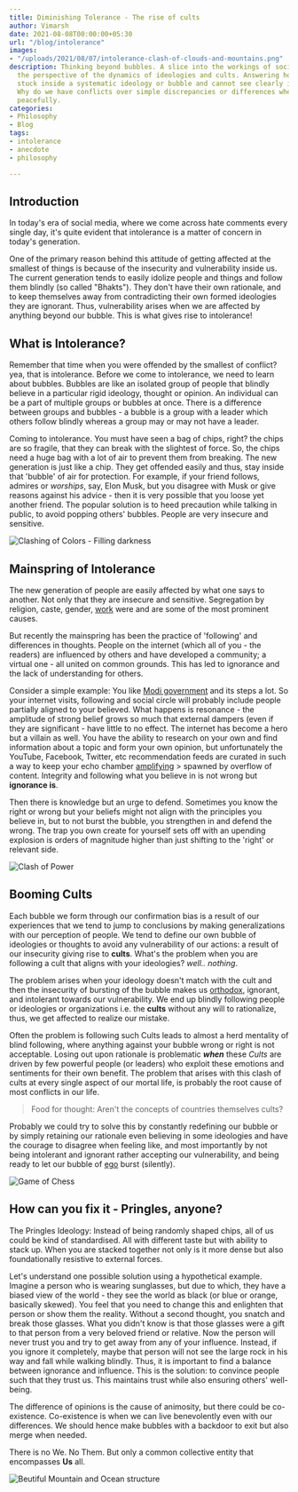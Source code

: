 ```yaml
---
title: Diminishing Tolerance - The rise of cults
author: Vimarsh
date: 2021-08-08T00:00:00+05:30
url: "/blog/intolerance"
images:
- "/uploads/2021/08/07/intolerance-clash-of-clouds-and-mountains.png"
description: Thinking beyond bubbles. A slice into the workings of society through
  the perspective of the dynamics of ideologies and cults. Answering how people get
  stuck inside a systematic ideology or bubble and cannot see clearly into reality.
  Why do we have conflicts over simple discrepancies or differences when we can coexist
  peacefully.
categories:
- Philosophy
- Blog
tags:
- intolerance
- anecdote
- philosophy

---
```

## Introduction

In today's era of social media, where we come across hate comments every single day, it's quite evident that intolerance is a matter of concern in today's generation.

One of the primary reason behind this attitude of getting affected at the smallest of things is because of the insecurity and vulnerability inside us. The current generation tends to easily idolize people and things and follow them blindly (so called "Bhakts"). They don't have their own rationale, and to keep themselves away from contradicting their own formed ideologies they are ignorant. Thus, vulnerability arises when we are affected by anything beyond our bubble. This is what gives rise to intolerance!

## What is Intolerance?

Remember that time when you were offended by the smallest of conflict? yea, that is intolerance. Before we come to intolerance, we need to learn about bubbles. Bubbles are like an isolated group of people that blindly believe in a particular rigid ideology, thought or opinion. An individual can be a part of multiple groups or bubbles at once. There is a difference between groups and bubbles - a bubble is a group with a leader which others follow blindly whereas a group may or may not have a leader.

Coming to intolerance. You must have seen a bag of chips, right? the chips are so fragile, that they can break with the slightest of force. So, the chips need a huge bag with a lot of air to prevent them from breaking. The new generation is just like a chip. They get offended easily and thus, stay inside that 'bubble' of air for protection. For example, if your friend follows, admires or _worships_, say, Elon Musk, but you disagree with Musk or give reasons against his advice - then it is very possible that you loose yet another friend. The popular solution is to heed precaution while talking in public, to avoid popping others' bubbles. People are very insecure and sensitive.

![Clashing of Colors - Filling darkness](/uploads/2021/08/07/screenshot-2021-08-08-12-10-06-am.png "Colors mixing")

## Mainspring of Intolerance

The new generation of people are easily affected by what one says to another. Not only that they are insecure and sensitive. Segregation by religion, caste, gender, [work](https://www.youtube.com/watch?v=DbOe_ArS58U) were and are some of the most prominent causes.

But recently the mainspring has been the practice of 'following' and differences in thoughts. People on the internet (which all of you - the readers) are influenced by others and have developed a community; a virtual one - all united on common grounds. This has led to ignorance and the lack of understanding for others.

Consider a simple example: You like [Modi government](https://en.wikipedia.org/wiki/Second_Modi_ministry) and its steps a lot. So your internet visits, following and social circle will probably include people partially aligned to your believed. What happens is resonance - the amplitude of strong belief grows so much that external dampers (even if they are significant - have little to no effect. The internet has become a hero but a villain as well. You have the ability to research on your own and find information about a topic and form your own opinion, but unfortunately the YouTube, Facebook, Twitter, etc recommendation feeds are curated in such a way to keep your echo chamber [amplifying](https://assets.publishing.service.gov.uk/government/uploads/system/uploads/attachment_data/file/993842/RAND_Europe_Final_Report_Hateful_Extremism_During_COVID-19_Final.pdf) > spawned by overflow of content. Integrity and following what you believe in is not wrong but **ignorance is**.

Then there is knowledge but an urge to defend. Sometimes you know the right or wrong but your beliefs might not align with the principles you believe in, but to not burst the bubble, you strengthen in and defend the wrong. The trap you own create for yourself sets off with an upending explosion is orders of magnitude higher than just shifting to the 'right' or relevant side.

![Clash of Power](/uploads/2021/08/07/screenshot-2021-08-08-12-16-46-am.png "Water vs Volcano")

## Booming Cults

Each bubble we form through our confirmation bias is a result of our experiences that we tend to jump to conclusions by making generalizations with our perception of people. We tend to define our own bubble of ideologies or thoughts to avoid any vulnerability of our actions: a result of our insecurity giving rise to **cults**. What's the problem when you are following a cult that aligns with your ideologies? _well.. nothing_.

The problem arises when your ideology doesn't match with the cult and then the insecurity of bursting of the bubble makes us [orthodox](https://www.vimarsh.info/blog/being-orthodox/), ignorant, and intolerant towards our vulnerability. We end up blindly following people or ideologies or organizations i.e. the **cults** without any will to rationalize, thus, we get affected to realize our mistake.

Often the problem is following such Cults leads to almost a herd mentality of blind following, where anything against your bubble wrong or right is not acceptable. Losing out upon rationale is problematic **_when_** these _Cults_ are driven by few powerful people (or leaders) who exploit these emotions and sentiments for their own benefit. The problem that arises with this clash of cults at every single aspect of our mortal life, is probably the root cause of most conflicts in our life.

> Food for thought: Aren't the concepts of countries themselves cults?

Probably we could try to solve this by constantly redefining our bubble or by simply retaining our rationale even believing in some ideologies and have the courage to disagree when feeling like, and most importantly by not being intolerant and ignorant rather accepting our vulnerability, and being ready to let our bubble of [ego](https://aryantiwari.com/egos/) burst (silently).

![Game of Chess](https://s3.us-west-2.amazonaws.com/secure.notion-static.com/bd703c2b-ac87-41fc-a837-46dabcf51e43/Untitled.png?X-Amz-Algorithm=AWS4-HMAC-SHA256&X-Amz-Credential=AKIAT73L2G45O3KS52Y5%2F20210807%2Fus-west-2%2Fs3%2Faws4_request&X-Amz-Date=20210807T184520Z&X-Amz-Expires=86400&X-Amz-Signature=cc20e8972e918e0b159d3d7a97cd44159301dd52929b5cf313f5d8d7ebf9a001&X-Amz-SignedHeaders=host&response-content-disposition=filename%20%3D%22Untitled.png%22 "We vs They")

## How can you fix it - Pringles, anyone?

The Pringles Ideology: Instead of being randomly shaped chips, all of us could be kind of standardised. All with different taste but with ability to stack up. When you are stacked together not only is it more dense but also foundationally resistive to external forces.

Let's understand one possible solution using a hypothetical example. Imagine a person who is wearing sunglasses, but due to which, they have a biased view of the world - they see the world as black (or blue or orange, basically skewed). You feel that you need to change this and enlighten that person or show them the reality. Without a second thought, you snatch and break those glasses. What you didn't know is that those glasses were a gift to that person from a very beloved friend or relative. Now the person will never trust you and try to get away from any of your influence. Instead, if you ignore it completely, maybe that person will not see the large rock in his way and fall while walking blindly. Thus, it is important to find a balance between ignorance and influence. This is the solution: to convince people such that they trust us. This maintains trust while also ensuring others' well-being.

The difference of opinions is the cause of animosity, but there could be co-existence. Co-existence is when we can live benevolently even with our differences. We should hence make bubbles with a backdoor to exit but also merge when needed.

There is no We. No Them. But only a common collective entity that encompasses **Us** all.

![Beutiful Mountain and Ocean structure](https://cdn.discordapp.com/attachments/719836611625353279/873620539367891044/photo-1502646736508-514e1d5de6f1.png)